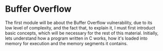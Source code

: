 # Buffer Overflow
The first module will be about the Buffer Overflow vulnerability, due to its low level of complexity, and the fact that, to explain it, I must first introduct basic concepts, which will be necessary for the rest of this material. Initially, lets understand how a program written in C works, how it's loaded into memory for execution and the memory segments it contains.

